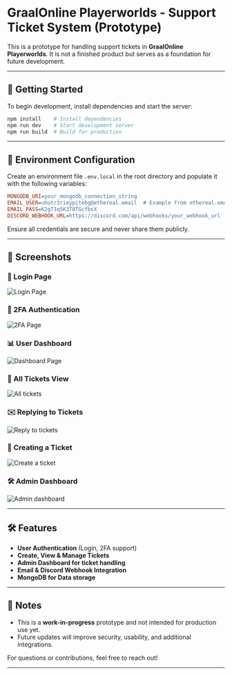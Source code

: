 # GraalOnline Playerworlds - Support Ticket System (Prototype)

This is a prototype for handling support tickets in **GraalOnline Playerworlds**. It is not a finished product but serves as a foundation for future development.

---

## 🚀 Getting Started

To begin development, install dependencies and start the server:

```bash
npm install    # Install dependencies
npm run dev    # Start development server
npm run build  # Build for production
```

---

## 🔧 Environment Configuration

Create an environment file `.env.local` in the root directory and populate it with the following variables:

```ini
MONGODB_URI=your_mongodb_connection_string
EMAIL_USER=uhutr3rieypitebg@ethereal.email  # Example from ethereal.email
EMAIL_PASS=K2gT1q5K3T8TGcfbsX
DISCORD_WEBHOOK_URL=https://discord.com/api/webhooks/your_webhook_url
```

Ensure all credentials are secure and never share them publicly.

---

## 📸 Screenshots

### 🔑 Login Page  
![Login Page](https://i.imgur.com/QEqCHoB.png)

### 🔐 2FA Authentication  
![2FA Page](https://i.imgur.com/03nEpvj.png)

### 📊 User Dashboard  
![Dashboard Page](https://i.imgur.com/gfelMfw.png)

### 🎫 All Tickets View  
![All tickets](https://i.imgur.com/Q2PkJZ1.png)

### ✉️ Replying to Tickets  
![Reply to tickets](https://i.imgur.com/YkEcwzn.png)

### 📝 Creating a Ticket  
![Create a ticket](https://i.imgur.com/2cq9wOO.png)

### 🛠 Admin Dashboard  
![Admin dashboard](https://i.imgur.com/AGbMOwM.png)

---

## 🛠 Features 

- **User Authentication** (Login, 2FA support)
- **Create, View & Manage Tickets**
- **Admin Dashboard for ticket handling**
- **Email & Discord Webhook Integration**
- **MongoDB for Data storage**

---

## 📌 Notes

- This is a **work-in-progress** prototype and not intended for production use yet.
- Future updates will improve security, usability, and additional integrations.

For questions or contributions, feel free to reach out!

---
